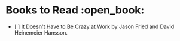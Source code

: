 # Books to Read :open\_book:

*   \[ ] [It Doesn't Have to Be Crazy at Work](https://basecamp.com/books/calm) by Jason Fried and David Heinemeier Hansson.
